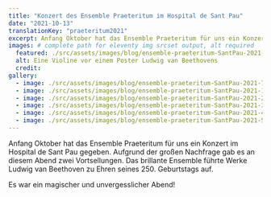 ```yaml
---
title: "Konzert des Ensemble Praeteritum im Hospital de Sant Pau"
date: "2021-10-13"
translationKey: "praeteritum2021"
excerpt: Anfang Oktober hat das Ensemble Praeteritum für uns ein Konzert im Hospital de Sant Pau gegeben. Es war ein magischer und unvergesslicher Abend!
images: # complete path for eleventy img srcset output, alt required
  featured: ./src/assets/images/blog/ensemble-praeteritum-SantPau-2021-6.jpg
  alt: Eine Violine vor einem Poster Ludwig van Beethovens
  credit:
gallery:
  - image: ./src/assets/images/blog/ensemble-praeteritum-SantPau-2021-7.jpg
  - image: ./src/assets/images/blog/ensemble-praeteritum-SantPau-2021-1.jpg
  - image: ./src/assets/images/blog/ensemble-praeteritum-SantPau-2021-2.jpg
  - image: ./src/assets/images/blog/ensemble-praeteritum-SantPau-2021-3.jpg
  - image: ./src/assets/images/blog/ensemble-praeteritum-SantPau-2021-4.jpg
  - image: ./src/assets/images/blog/ensemble-praeteritum-SantPau-2021-5.jpg
---
```


Anfang Oktober hat das Ensemble Praeteritum für uns ein Konzert im Hospital de Sant Pau gegeben. Aufgrund der großen Nachfrage gab es an diesem Abend zwei Vortsellungen. Das brillante Ensemble führte Werke Ludwig van Beethoven zu Ehren seines 250. Geburtstags auf.

Es war ein magischer und unvergesslicher Abend!
